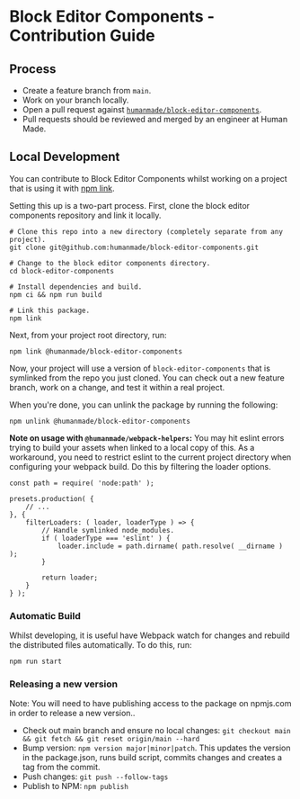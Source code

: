 Block Editor Components - Contribution Guide
===

## Process

* Create a feature branch from `main`.
* Work on your branch locally.
* Open a pull request against [`humanmade/block-editor-components`](https://github.com/humanmade/block-editor-components).
* Pull requests should be reviewed and merged by an engineer at Human Made.

## Local Development

You can contribute to Block Editor Components whilst working on a project that is using it with [npm link](https://docs.npmjs.com/cli/v8/commands/npm-link).

Setting this up is a two-part process.
First, clone the block editor components repository and link it locally.

```shell
# Clone this repo into a new directory (completely separate from any project).
git clone git@github.com:humanmade/block-editor-components.git

# Change to the block editor components directory.
cd block-editor-components

# Install dependencies and build.
npm ci && npm run build

# Link this package.
npm link
```

Next, from your project root directory, run:

```shell
npm link @humanmade/block-editor-components
```

Now, your project will use a version of `block-editor-components` that is symlinked from the repo you just cloned.
You can check out a new feature branch, work on a change, and test it within a real project.

When you're done, you can unlink the package by running the following:

```shell
npm unlink @humanmade/block-editor-components
```

**Note on usage with `@humanmade/webpack-helpers`:** You may hit eslint errors trying to build your assets when linked to a local copy of this. As a workaround, you need to restrict eslint to the current project directory when configuring your webpack build. Do this by filtering the loader options. 

```
const path = require( 'node:path' );

presets.production( {
    // ...
}, {
    filterLoaders: ( loader, loaderType ) => {
        // Handle symlinked node_modules.
        if ( loaderType === 'eslint' ) {
            loader.include = path.dirname( path.resolve( __dirname ) );
        }

        return loader;
    }
} );
```

### Automatic Build

Whilst developing, it is useful have Webpack watch for changes and rebuild the distributed files automatically.
To do this, run:

```shell
npm run start
```

### Releasing a new version

Note: You will need to have publishing access to the package on npmjs.com in order to release a new version..

* Check out main branch and ensure no local changes: `git checkout main && git fetch && git reset origin/main --hard`
* Bump version: `npm version major|minor|patch`. This updates the version in the package.json, runs build script, commits changes and creates a tag from the commit.
* Push changes: `git push --follow-tags`
* Publish to NPM: `npm publish`
